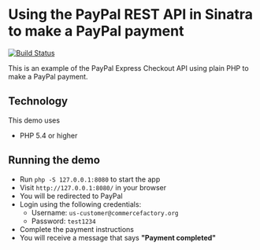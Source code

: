 # Using the PayPal REST API in Sinatra to make a PayPal payment

[![Build Status](https://travis-ci.org/commercefactory/001-paypal-rest-sinatra-paypal-payment.svg?branch=master)](https://travis-ci.org/commercefactory/001-paypal-rest-sinatra-paypal-payment)

This is an example of the PayPal Express Checkout API using plain PHP to make a PayPal payment.

## Technology

This demo uses

* PHP 5.4 or higher

## Running the demo

* Run `php -S 127.0.0.1:8080` to start the app
* Visit `http://127.0.0.1:8080/` in your browser
* You will be redirected to PayPal
* Login using the following credentials:
  * Username: `us-customer@commercefactory.org`
  * Password: `test1234`
* Complete the payment instructions
* You will receive a message that says __"Payment completed"__